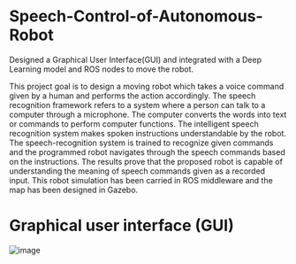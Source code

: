 # Speech-Control-of-Autonomous-Robot
Designed a Graphical User Interface(GUI) and integrated with a Deep Learning model and ROS nodes to move the robot.

This project goal is to design a moving robot which takes a voice command given by a human and performs the action accordingly. The speech recognition framework refers to a system where a person can talk to a computer through a microphone. The computer converts the words into text or commands to perform computer functions. The intelligent speech recognition system makes spoken instructions understandable by the robot. The speech-recognition system is trained to recognize given commands and the programmed robot navigates through the speech commands based on the instructions. The results prove that the proposed robot is capable of understanding the meaning of speech commands given as a recorded input. This robot simulation has been carried in ROS middleware and the map has been designed in Gazebo.

# Graphical user interface (GUI)

![image](https://user-images.githubusercontent.com/84661500/120316612-e75b1880-c2dd-11eb-9f79-631fb7335ac9.png)
